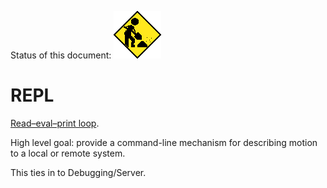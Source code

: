Status of this document:
![](../_assets/under-construction-flashing-barracade-animation.gif)

# REPL

[Read–eval–print loop](https://en.wikipedia.org/wiki/Read%E2%80%93eval%E2%80%93print_loop).

High level goal: provide a command-line mechanism for describing motion to a local or remote system.

This ties in to Debugging/Server.
